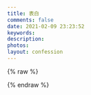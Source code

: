 ```yaml
---
title: 表白
comments: false
date: 2021-02-09 23:23:52
keywords:
description:
photos:
layout: confession
---
```

{% raw %}

{% endraw %}